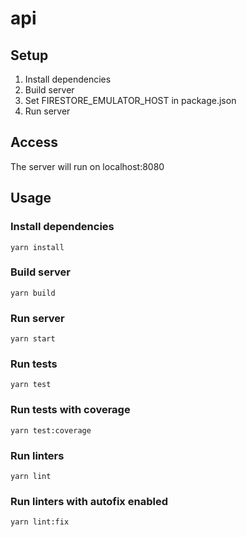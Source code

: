 # api

## Setup

1. Install dependencies
2. Build server
3. Set FIRESTORE_EMULATOR_HOST in package.json
4. Run server

## Access

The server will run on localhost:8080

## Usage

### Install dependencies

```
yarn install
```

### Build server

```
yarn build
```

### Run server

```
yarn start
```

### Run tests

```
yarn test
```

### Run tests with coverage

```
yarn test:coverage
```

### Run linters

```
yarn lint
```

### Run linters with autofix enabled

```
yarn lint:fix
```
